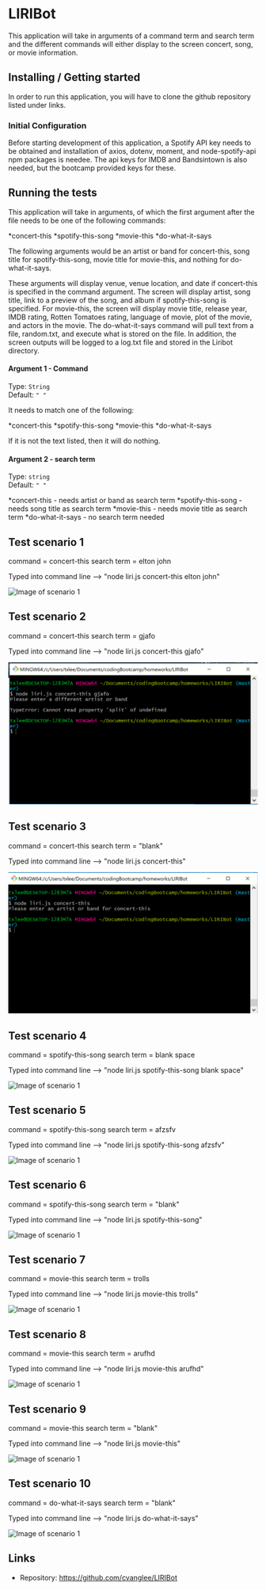 # LIRIBot
This application will take in arguments of a command term and search term and the different commands will either display to the screen concert, song, or movie information.

## Installing / Getting started

In order to run this application, you will have to clone the github repository listed under links.

### Initial Configuration

Before starting development of this application, a Spotify API key needs to be obtained and installation of axios, dotenv, moment, and node-spotify-api npm packages is needee.  The api keys for IMDB and Bandsintown is also needed, but the bootcamp provided keys for these. 


## Running the tests

This application will take in arguments, of which the first argument after the file needs to be one of the following commands:

*concert-this
*spotify-this-song
*movie-this
*do-what-it-says

The following arguments would be an artist or band for concert-this, song title for spotify-this-song, movie title for movie-this, and nothing for do-what-it-says.

These arguments will display venue, venue location, and date if concert-this is specified in the command argument.  The screen will display artist, song title, link to a preview of the song, and album if spotify-this-song is specified. For movie-this, the screen will display movie title, release year, IMDB rating, Rotten Tomatoes rating, language of movie, plot of the movie, and actors in the movie.  The do-what-it-says command will pull text from a file, random.txt, and execute what is stored on the file.  In addition, the screen outputs will be logged to a log.txt file and stored in the Liribot directory.

#### Argument 1 - Command
Type: `String`  
Default: `" "`

It needs to match one of the following:

*concert-this
*spotify-this-song
*movie-this
*do-what-it-says

If it is not the text listed, then it will do nothing.

#### Argument 2 - search term
Type: `string`  
Default: `" "`

*concert-this - needs artist or band as search term
*spotify-this-song - needs song title as search term
*movie-this - needs movie title as search term
*do-what-it-says - no search term needed

## Test scenario 1

command = concert-this
search term = elton john

Typed into command line --> "node liri.js concert-this elton john"

![Image of scenario 1](https://github.com/cvanglee/LIRIBot/images/Scenario1.png)

## Test scenario 2

command = concert-this
search term = gjafo

Typed into command line --> "node liri.js concert-this gjafo"

![Image of scenario 1](/images/Scenario2.png)

## Test scenario 3

command = concert-this
search term = "blank"

Typed into command line --> "node liri.js concert-this"

![Image of scenario 1](/images/Scenario3.png)

## Test scenario 4

command = spotify-this-song
search term = blank space

Typed into command line --> "node liri.js spotify-this-song blank space"

![Image of scenario 1](https://github.com/cvanglee/LIRIBot/images/Scenario4.png)

## Test scenario 5

command = spotify-this-song
search term = afzsfv

Typed into command line --> "node liri.js spotify-this-song afzsfv"

![Image of scenario 1](https://github.com/cvanglee/LIRIBot/images/Scenario5.png)

## Test scenario 6

command = spotify-this-song
search term = "blank"

Typed into command line --> "node liri.js spotify-this-song"

![Image of scenario 1](https://github.com/cvanglee/LIRIBot/images/Scenario6.png)

## Test scenario 7

command = movie-this
search term = trolls

Typed into command line --> "node liri.js movie-this trolls"

![Image of scenario 1](https://github.com/cvanglee/LIRIBot/images/Scenario7.png)

## Test scenario 8

command = movie-this
search term = arufhd

Typed into command line --> "node liri.js movie-this arufhd"

![Image of scenario 1](https://github.com/cvanglee/LIRIBot/images/Scenario8.png)

## Test scenario 9

command = movie-this
search term = "blank"

Typed into command line --> "node liri.js movie-this"

![Image of scenario 1](https://github.com/cvanglee/LIRIBot/images/Scenario9.png)

## Test scenario 10

command = do-what-it-says
search term = "blank"

Typed into command line --> "node liri.js do-what-it-says"

![Image of scenario 1](https://github.com/cvanglee/LIRIBot/images/Scenario10.png)

## Links

- Repository: https://github.com/cvanglee/LIRIBot
